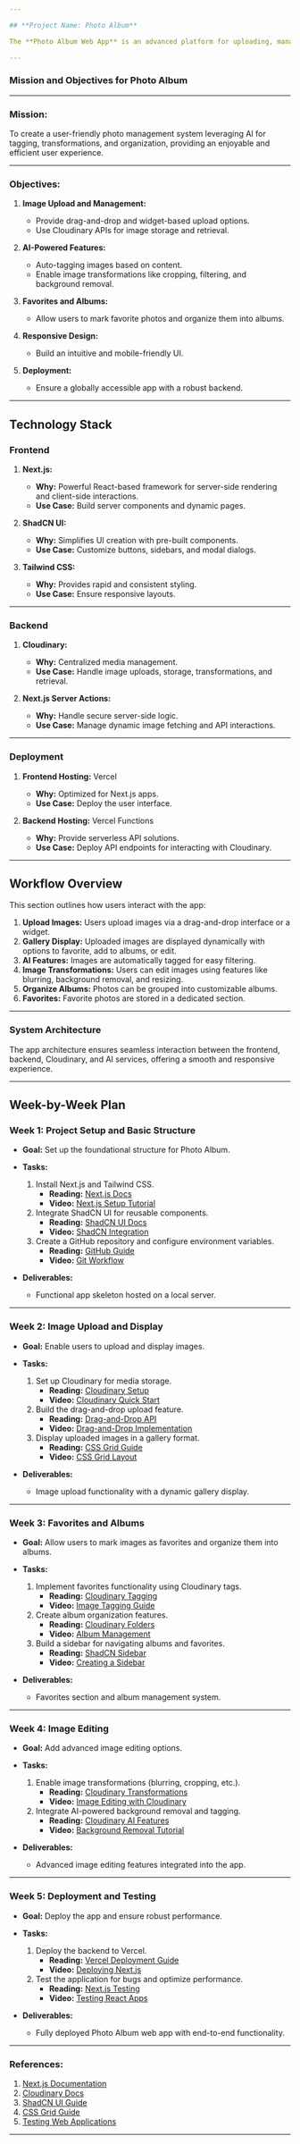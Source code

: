 ```yaml
---

## **Project Name: Photo Album**

The **Photo Album Web App** is an advanced platform for uploading, managing, and editing images. Built using **Next.js**, **Cloudinary**, and **ShadCN UI**, the app integrates modern features like image transformations, AI tagging, and a seamless user interface. This project demonstrates cutting-edge practices in full-stack development, utilizing server actions and dynamic image handling.

---
```


### **Mission and Objectives for Photo Album**

---

### **Mission:**
To create a user-friendly photo management system leveraging AI for tagging, transformations, and organization, providing an enjoyable and efficient user experience.

---

### **Objectives:**
1. **Image Upload and Management:**
   - Provide drag-and-drop and widget-based upload options.
   - Use Cloudinary APIs for image storage and retrieval.

2. **AI-Powered Features:**
   - Auto-tagging images based on content.
   - Enable image transformations like cropping, filtering, and background removal.

3. **Favorites and Albums:**
   - Allow users to mark favorite photos and organize them into albums.

4. **Responsive Design:**
   - Build an intuitive and mobile-friendly UI.

5. **Deployment:**
   - Ensure a globally accessible app with a robust backend.

---

## **Technology Stack**

### **Frontend**
1. **Next.js:**
   - **Why:** Powerful React-based framework for server-side rendering and client-side interactions.
   - **Use Case:** Build server components and dynamic pages.

2. **ShadCN UI:**
   - **Why:** Simplifies UI creation with pre-built components.
   - **Use Case:** Customize buttons, sidebars, and modal dialogs.

3. **Tailwind CSS:**
   - **Why:** Provides rapid and consistent styling.
   - **Use Case:** Ensure responsive layouts.

---

### **Backend**
1. **Cloudinary:**
   - **Why:** Centralized media management.
   - **Use Case:** Handle image uploads, storage, transformations, and retrieval.

2. **Next.js Server Actions:**
   - **Why:** Handle secure server-side logic.
   - **Use Case:** Manage dynamic image fetching and API interactions.

---

### **Deployment**
1. **Frontend Hosting:** Vercel
   - **Why:** Optimized for Next.js apps.
   - **Use Case:** Deploy the user interface.

2. **Backend Hosting:** Vercel Functions
   - **Why:** Provide serverless API solutions.
   - **Use Case:** Deploy API endpoints for interacting with Cloudinary.

---

## **Workflow Overview**
This section outlines how users interact with the app:
1. **Upload Images:** Users upload images via a drag-and-drop interface or a widget.
2. **Gallery Display:** Uploaded images are displayed dynamically with options to favorite, add to albums, or edit.
3. **AI Features:** Images are automatically tagged for easy filtering.
4. **Image Transformations:** Users can edit images using features like blurring, background removal, and resizing.
5. **Organize Albums:** Photos can be grouped into customizable albums.
6. **Favorites:** Favorite photos are stored in a dedicated section.

---

### **System Architecture**
The app architecture ensures seamless interaction between the frontend, backend, Cloudinary, and AI services, offering a smooth and responsive experience.

---

## **Week-by-Week Plan**

### **Week 1: Project Setup and Basic Structure**
- **Goal:** Set up the foundational structure for Photo Album.
- **Tasks:**
  1. Install Next.js and Tailwind CSS.
     - **Reading:** [Next.js Docs](https://nextjs.org/docs)  
     - **Video:** [Next.js Setup Tutorial](https://www.youtube.com/watch?v=ZVnjOPwW4ZA)
  2. Integrate ShadCN UI for reusable components.
     - **Reading:** [ShadCN UI Docs](https://ui.shadcn.com/docs)  
     - **Video:** [ShadCN Integration](https://www.youtube.com/watch?v=O4AjymzpIEg)
  3. Create a GitHub repository and configure environment variables.
     - **Reading:** [GitHub Guide](https://docs.github.com/en/get-started)  
     - **Video:** [Git Workflow](https://www.youtube.com/watch?v=Uszj_k0DGsg)

- **Deliverables:**
  - Functional app skeleton hosted on a local server.

---

### **Week 2: Image Upload and Display**
- **Goal:** Enable users to upload and display images.
- **Tasks:**
  1. Set up Cloudinary for media storage.
     - **Reading:** [Cloudinary Setup](https://cloudinary.com/documentation)  
     - **Video:** [Cloudinary Quick Start](https://www.youtube.com/watch?v=ZJSY8uChHcA)
  2. Build the drag-and-drop upload feature.
     - **Reading:** [Drag-and-Drop API](https://developer.mozilla.org/en-US/docs/Web/API/HTML_Drag_and_Drop_API)  
     - **Video:** [Drag-and-Drop Implementation](https://www.youtube.com/watch?v=MbXJj6T9fY0)
  3. Display uploaded images in a gallery format.
     - **Reading:** [CSS Grid Guide](https://css-tricks.com/snippets/css/complete-guide-grid/)  
     - **Video:** [CSS Grid Layout](https://www.youtube.com/watch?v=hs3piaN4b5I)

- **Deliverables:**
  - Image upload functionality with a dynamic gallery display.

---

### **Week 3: Favorites and Albums**
- **Goal:** Allow users to mark images as favorites and organize them into albums.
- **Tasks:**
  1. Implement favorites functionality using Cloudinary tags.
     - **Reading:** [Cloudinary Tagging](https://cloudinary.com/documentation/image_upload_api_reference)  
     - **Video:** [Image Tagging Guide](https://www.youtube.com/watch?v=-HJGpZ5O_hQ)
  2. Create album organization features.
     - **Reading:** [Cloudinary Folders](https://cloudinary.com/documentation/folders)  
     - **Video:** [Album Management](https://www.youtube.com/watch?v=lT8CUly8qN0)
  3. Build a sidebar for navigating albums and favorites.
     - **Reading:** [ShadCN Sidebar](https://ui.shadcn.com/docs)  
     - **Video:** [Creating a Sidebar](https://www.youtube.com/watch?v=X3qyxo_UTR4)

- **Deliverables:**
  - Favorites section and album management system.

---

### **Week 4: Image Editing**
- **Goal:** Add advanced image editing options.
- **Tasks:**
  1. Enable image transformations (blurring, cropping, etc.).
     - **Reading:** [Cloudinary Transformations](https://cloudinary.com/documentation/image_transformations)  
     - **Video:** [Image Editing with Cloudinary](https://www.youtube.com/watch?v=7pV_TCCK3Hw)
  2. Integrate AI-powered background removal and tagging.
     - **Reading:** [Cloudinary AI Features](https://cloudinary.com/documentation/ai_based_image_optimizations)  
     - **Video:** [Background Removal Tutorial](https://www.youtube.com/watch?v=0Pn9aMuXWz8)

- **Deliverables:**
  - Advanced image editing features integrated into the app.

---

### **Week 5: Deployment and Testing**
- **Goal:** Deploy the app and ensure robust performance.
- **Tasks:**
  1. Deploy the backend to Vercel.
     - **Reading:** [Vercel Deployment Guide](https://vercel.com/docs)  
     - **Video:** [Deploying Next.js](https://www.youtube.com/watch?v=2HBIzEx6IZA)
  2. Test the application for bugs and optimize performance.
     - **Reading:** [Next.js Testing](https://nextjs.org/docs/testing)  
     - **Video:** [Testing React Apps](https://www.youtube.com/watch?v=8Xwq35cPwYg)

- **Deliverables:**
  - Fully deployed Photo Album web app with end-to-end functionality.

---

### **References:**
1. [Next.js Documentation](https://nextjs.org/docs)
2. [Cloudinary Docs](https://cloudinary.com/documentation)
3. [ShadCN UI Guide](https://ui.shadcn.com/docs)
4. [CSS Grid Guide](https://css-tricks.com/snippets/css/complete-guide-grid/)
5. [Testing Web Applications](https://www.w3schools.com/js/js_validation.asp)

--- 
